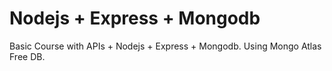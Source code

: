 # Nodejs + Express + Mongodb
Basic Course with APIs + Nodejs + Express + Mongodb. Using Mongo Atlas Free DB.
